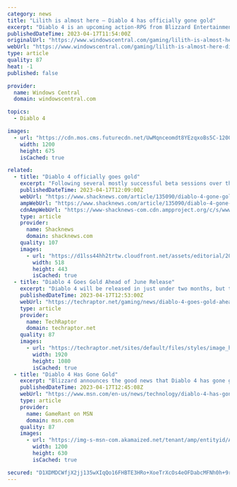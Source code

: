 ```yaml
---
category: news
title: "Lilith is almost here — Diablo 4 has officially gone gold"
excerpt: "Diablo 4 is an upcoming action-RPG from Blizzard Entertainment, and one of the most anticipated game launches of the year. On Monday, Blizzard announced that Diablo 4 has officially gone gold, ..."
publishedDateTime: 2023-04-17T11:54:00Z
originalUrl: "https://www.windowscentral.com/gaming/lilith-is-almost-here-diablo-4-has-officially-gone-gold"
webUrl: "https://www.windowscentral.com/gaming/lilith-is-almost-here-diablo-4-has-officially-gone-gold"
type: article
quality: 87
heat: -1
published: false

provider:
  name: Windows Central
  domain: windowscentral.com

topics:
  - Diablo 4

images:
  - url: "https://cdn.mos.cms.futurecdn.net/UwMqnceomdt8YEzqxoBs5C-1200-80.jpg"
    width: 1200
    height: 675
    isCached: true

related:
  - title: "Diablo 4 officially goes gold"
    excerpt: "Following several mostly successful beta sessions over the last few months, development on Diablo 4 officially appears to be complete. Entertainment has announced that th ..."
    publishedDateTime: 2023-04-17T12:09:00Z
    webUrl: "https://www.shacknews.com/article/135090/diablo-4-gone-gold"
    ampWebUrl: "https://www.shacknews.com/article/135090/diablo-4-gone-gold?amphtml=1"
    cdnAmpWebUrl: "https://www-shacknews-com.cdn.ampproject.org/c/s/www.shacknews.com/article/135090/diablo-4-gone-gold?amphtml=1"
    type: article
    provider:
      name: Shacknews
      domain: shacknews.com
    quality: 107
    images:
      - url: "https://d1lss44hh2trtw.cloudfront.net/assets/editorial/2023/04/diablo-4-officially-goes-gold-tweet.jpg"
        width: 518
        height: 443
        isCached: true
  - title: "Diablo 4 Goes Gold Ahead of June Release"
    excerpt: "Diablo 4 will be released in just under two months, but today Blizzard Entertainment announced that the game has gone gold."
    publishedDateTime: 2023-04-17T12:53:00Z
    webUrl: "https://techraptor.net/gaming/news/diablo-4-goes-gold-ahead-of-june-release"
    type: article
    provider:
      name: TechRaptor
      domain: techraptor.net
    quality: 87
    images:
      - url: "https://techraptor.net/sites/default/files/styles/image_header/public/2023-04/Diablo4_0.jpg?itok=R-nc-mOc"
        width: 1920
        height: 1080
        isCached: true
  - title: "Diablo 4 Has Gone Gold"
    excerpt: "Blizzard announces the good news that Diablo 4 has gone gold, which is music to the ears of many fans all around the world."
    publishedDateTime: 2023-04-17T12:45:08Z
    webUrl: "https://www.msn.com/en-us/news/technology/diablo-4-has-gone-gold/ar-AA19YLgB"
    type: article
    provider:
      name: GameRant on MSN
      domain: msn.com
    quality: 87
    images:
      - url: "https://img-s-msn-com.akamaized.net/tenant/amp/entityid/AA19YtP4.img?h=630&w=1200&m=6&q=60&o=t&l=f&f=jpg&x=1287&y=304"
        width: 1200
        height: 630
        isCached: true

secured: "D1XDMDCWfjX2jj135wXIqQo16FHBTE3HRo+XoeTrXcOs4eOFDabcMFNh0h+9rrhIL3hCe4jjuJOS/VxnAFWVo5D9CgijSGN7DrAzLVhIHr1Bvp1k748bnmBA9eY1Qz78z/XYjjZl/Qn/XIzRHZpSOj4AnWTCeKqGXjfwMRqjBGZIFeBnPvuudd1p/I+ZEHNiTzeW71N9fdCrqPYQZSV0mlh0hnwsAYjsST518sePmeFZ7NnG5+P9skCxGGxz3zE+UUnC+uoEskdmh0TrI240k16NWbHlPj3p9q36eVWPYoAkEVErpcLtvgj1YZHNRSUdv5i0cmN2KZ6/1g3+CTs74yHVyv1SSVVWxSvsqDJqvsY=;ivWGr+2inmmGIGZ9TOj3uQ=="
---
```


